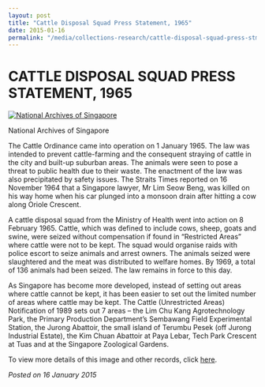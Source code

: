 ```yaml
---
layout: post
title: "Cattle Disposal Squad Press Statement, 1965"
date: 2015-01-16
permalink: "/media/collections-research/cattle-disposal-squad-press-stmt"
---
```


# CATTLE DISPOSAL SQUAD PRESS STATEMENT, 1965

[![National Archives of Singapore](http://www.nas.gov.sg/blogs/archivistpick/wp-content/uploads/2015/01/2015-01-16-L-1024x769.jpg)](http://www.nas.gov.sg/blogs/archivistpick/wp-content/uploads/2015/01/2015-01-16-L.jpg)

National Archives of Singapore

The Cattle Ordinance came into operation on 1 January 1965. The law was intended to prevent cattle-farming and the consequent straying of cattle in the city and built-up suburban areas. The animals were seen to pose a threat to public health due to their waste. The enactment of the law was also precipitated by safety issues. The Straits Times reported on 16 November 1964 that a Singapore lawyer, Mr Lim Seow Beng, was killed on his way home when his car plunged into a monsoon drain after hitting a cow along Oriole Crescent.

A cattle disposal squad from the Ministry of Health went into action on 8 February 1965. Cattle, which was defined to include cows, sheep, goats and swine, were seized without compensation if found in “Restricted Areas” where cattle were not to be kept. The squad would organise raids with police escort to seize animals and arrest owners. The animals seized were slaughtered and the meat was distributed to welfare homes. By 1969, a total of 136 animals had been seized. The law remains in force to this day.

As Singapore has become more developed, instead of setting out areas where cattle cannot be kept, it has been easier to set out the limited number of areas where cattle may be kept. The Cattle (Unrestricted Areas) Notification of 1989 sets out 7 areas – the Lim Chu Kang Agrotechnology Park, the Primary Production Department’s Sembawang Field Experimental Station, the Jurong Abattoir, the small island of Terumbu Pesek (off Jurong Industrial Estate), the Kim Chuan Abattoir at Paya Lebar, Tech Park Crescent at Tuas and at the Singapore Zoological Gardens.

To view more details of this image and other records, click [here](http://www.nas.gov.sg/archivesonline/speeches/record-details/7c621190-115d-11e3-83d5-0050568939ad).

*Posted on 16 January 2015*